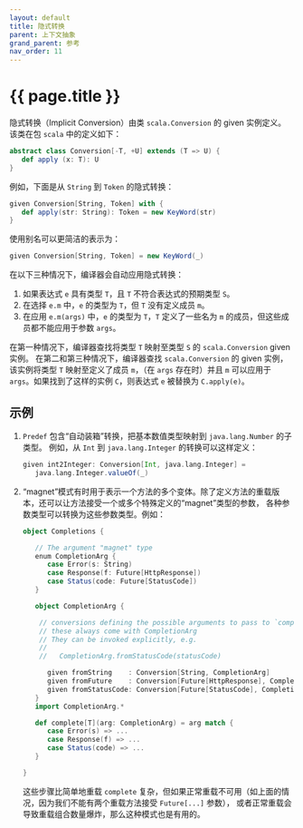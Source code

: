 ```yaml
---
layout: default
title: 隐式转换
parent: 上下文抽象
grand_parent: 参考
nav_order: 11
---
```


# {{ page.title }}

隐式转换（Implicit Conversion）由类 `scala.Conversion` 的 given 实例定义。
该类在包 `scala` 中的定义如下：

```scala
abstract class Conversion[-T, +U] extends (T => U) {
   def apply (x: T): U
}
```
例如，下面是从 `String` 到 `Token` 的隐式转换：

```scala
given Conversion[String, Token] with {
   def apply(str: String): Token = new KeyWord(str)
}
```

使用别名可以更简洁的表示为：

```scala
given Conversion[String, Token] = new KeyWord(_)
```

在以下三种情况下，编译器会自动应用隐式转换：

1. 如果表达式 `e` 具有类型 `T`，且 `T` 不符合表达式的预期类型 `S`。
2. 在选择 `e.m` 中，`e` 的类型为 `T`，但 `T` 没有定义成员 `m`。
3. 在应用 `e.m(args)` 中，`e` 的类型为 `T`，`T` 定义了一些名为 `m` 的成员，但这些成员都不能应用于参数 `args`。

在第一种情况下，编译器查找将类型 `T` 映射至类型 `S` 的 `scala.Conversion` given 实例。
在第二和第三种情况下，编译器查找 `scala.Conversion` 的 given 实例，该实例将类型 `T` 
映射至定义了成员 `m`，（在 `args` 存在时）并且 `m` 可以应用于 `args`。如果找到了这样的实例 `C`，则表达式 `e` 被替换为 `C.apply(e)`。

## 示例

1. `Predef` 包含“自动装箱”转换，把基本数值类型映射到 `java.lang.Number` 的子类型。
   例如，从 `Int` 到 `java.lang.Integer` 的转换可以这样定义：
   ```scala
   given int2Integer: Conversion[Int, java.lang.Integer] =
      java.lang.Integer.valueOf(_)
   ```
2. “magnet”模式有时用于表示一个方法的多个变体。除了定义方法的重载版本，还可以让方法接受一个或多个特殊定义的“magnet”类型的参数，
   各种参数类型可以转换为这些参数类型。例如：
   ```scala
   object Completions {

      // The argument "magnet" type
      enum CompletionArg {
         case Error(s: String)
         case Response(f: Future[HttpResponse])
         case Status(code: Future[StatusCode])
      }

      object CompletionArg {

       // conversions defining the possible arguments to pass to `complete`
       // these always come with CompletionArg
       // They can be invoked explicitly, e.g.
       //
       //   CompletionArg.fromStatusCode(statusCode)

         given fromString    : Conversion[String, CompletionArg]               = Error(_)
         given fromFuture    : Conversion[Future[HttpResponse], CompletionArg] = Response(_)
         given fromStatusCode: Conversion[Future[StatusCode], CompletionArg]   = Status(_)
      }
      import CompletionArg.*

      def complete[T](arg: CompletionArg) = arg match {
         case Error(s) => ...
         case Response(f) => ...
         case Status(code) => ...
      }

   }
   ```
   这些步骤比简单地重载 `complete` 复杂，但如果正常重载不可用（如上面的情况，因为我们不能有两个重载方法接受 `Future[...]` 参数），
   或者正常重载会导致重载组合数量爆炸，那么这种模式也是有用的。
